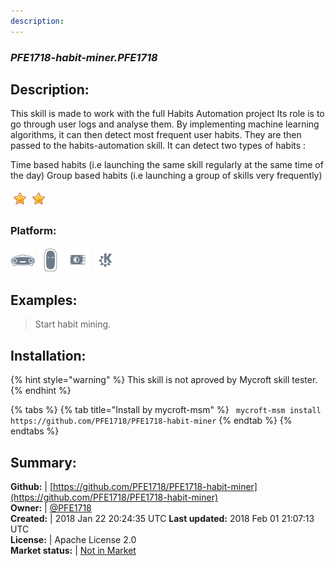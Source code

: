 ```yaml
---
description: 
---
```


### _PFE1718-habit-miner.PFE1718_  
## Description:  
This skill is made to work with the full Habits Automation project 
Its role is to go through user logs and analyse them. By implementing machine learning algorithms, it can then detect most frequent user habits. They are then passed to the habits-automation skill.
It can detect two types of habits :

Time based habits (i.e launching the same skill regularly at the same time of the day)
Group based habits (i.e launching a group of skills very frequently)
  
![](../.gitbook/assets/star.png)![](../.gitbook/assets/star.png)  
### Platform:  
 ![Mark I](../.gitbook/assets/mark-1-icon.png)  ![Mark II](../.gitbook/assets/mark-2-icon.png)  ![Picroft](../.gitbook/assets/picroft-icon.png)  ![plasmoid](../.gitbook/assets/kde.png)   
  
## Examples:  
> Start habit mining.  
  
## Installation:  
{% hint style="warning" %}
This skill is not aproved by Mycroft skill tester.
{% endhint %}
    
{% tabs %}
{% tab title="Install by mycroft-msm" %}
``` mycroft-msm install https://github.com/PFE1718/PFE1718-habit-miner```
{% endtab %}
  {% endtabs %}
    
## Summary:  
**Github:** | [https://github.com/PFE1718/PFE1718-habit-miner](https://github.com/PFE1718/PFE1718-habit-miner)  
**Owner:** | [@PFE1718](https://github.com/PFE1718)  
**Created:** | 2018 Jan 22 20:24:35 UTC  **Last updated:** 2018 Feb 01 21:07:13 UTC  
**License:** | Apache License 2.0  
**Market status:** | [Not in Market](https://market.mycroft.ai/skill/)  
